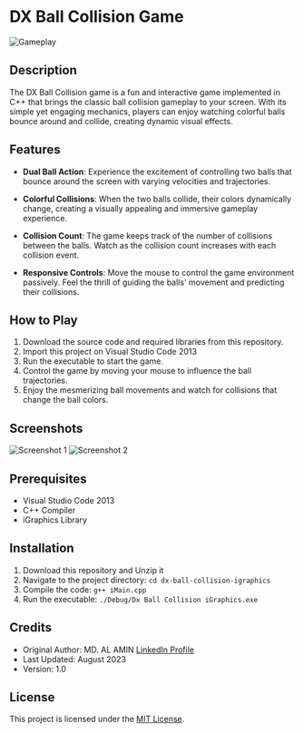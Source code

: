 # DX Ball Collision Game

![Gameplay](gameplay.gif)

## Description

The DX Ball Collision game is a fun and interactive game implemented in C++ that brings the classic ball collision gameplay to your screen. With its simple yet engaging mechanics, players can enjoy watching colorful balls bounce around and collide, creating dynamic visual effects.

## Features

- **Dual Ball Action**: Experience the excitement of controlling two balls that bounce around the screen with varying velocities and trajectories.

- **Colorful Collisions**: When the two balls collide, their colors dynamically change, creating a visually appealing and immersive gameplay experience.

- **Collision Count**: The game keeps track of the number of collisions between the balls. Watch as the collision count increases with each collision event.

- **Responsive Controls**: Move the mouse to control the game environment passively. Feel the thrill of guiding the balls' movement and predicting their collisions.

## How to Play

1. Download the source code and required libraries from this repository.
2. Import this project on Visual Studio Code 2013
3. Run the executable to start the game.
4. Control the game by moving your mouse to influence the ball trajectories.
5. Enjoy the mesmerizing ball movements and watch for collisions that change the ball colors.

## Screenshots

![Screenshot 1](screenshots/screenshot1.png)
![Screenshot 2](screenshots/screenshot2.png)

## Prerequisites
- Visual Studio Code 2013
- C++ Compiler
- iGraphics Library

## Installation

1. Download this repository and Unzip it
2. Navigate to the project directory: `cd dx-ball-collision-igraphics`
3. Compile the code: `g++ iMain.cpp`
4. Run the executable: `./Debug/Dx Ball Collision iGraphics.exe`

## Credits

- Original Author: MD. AL AMIN [LinkedIn Profile](https://linkedin.com/in/alaminxpro)
- Last Updated: August 2023
- Version: 1.0

## License

This project is licensed under the [MIT License](LICENSE).
